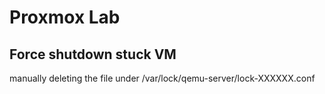 # Proxmox Lab

## Force shutdown stuck VM
manually deleting the file under
  /var/lock/qemu-server/lock-XXXXXX.conf
